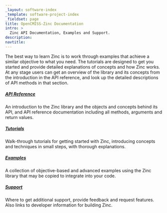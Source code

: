 ```yaml
---
_layout: software-index
_template: software-project-index
_fieldset: page
title: OpenCMISS-Zinc Documentation
intro: >
  Zinc API Documentation, Examples and Support.
description: 
navtitle: 
---
```

<p>The best way to learn Zinc is to work through examples that achieve a similar objective to what you need. The tutorials are designed to get you started and provide detailed explanations of concepts and how Zinc works. At any stage users can get an overview of the library and its concepts from the introduction in the API reference, and look up the detailed descriptions of API methods in that section.
</p>
<div class="one-fourth">
<h5><a href="documentation/api-reference">API Reference</a></h5>
<p>An introduction to the Zinc library and the objects and concepts behind its API, and API reference documentation including all methods, arguments and return values.</p>
</div><!-- end .one-fourth -->
<div class="one-fourth">
<h5><a href="documentation/tutorials/index">Tutorials</a></h5>
<p>Walk-through tutorials for getting started with Zinc, introducing concepts and techniques in small steps, with thorough explanations.</p>
</div><!-- end .one-fourth -->
<div class="one-fourth">
<h5><a href="documentation/examples">Examples</a></h5>
<p>A collection of objective-based and advanced examples using the Zinc library that may be copied to integrate into your code.</p>
</div><!-- end .one-fourth -->
<div class="one-fourth last">
<h5><a href="documentation/support">Support</a></h5>
<p>Where to get additional support, provide feedback and request features. Also links to developer information for building Zinc.</p>
</div><!-- end .one-fourth last -->
